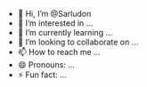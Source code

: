 - 👋 Hi, I’m @Sarludon
- 👀 I’m interested in ...
- 🌱 I’m currently learning ...
- 💞️ I’m looking to collaborate on ...
- 📫 How to reach me ...
- 😄 Pronouns: ...
- ⚡ Fun fact: ...

<!---
Sarludon/Sarludon is a ✨ special ✨ repository because its `README.md` (this file) appears on your GitHub profile.
You can click the Preview link to take a look at your changes.
--->
